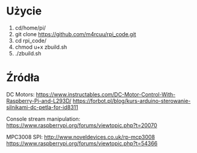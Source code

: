 # Użycie
1. cd/home/pi/
2. git clone https://github.com/m4rcuu/rpi_code.git
3. cd rpi_code/
4. chmod u+x zbuild.sh
5. ./zbuild.sh

# Źródła
DC Motors:
https://www.instructables.com/DC-Motor-Control-With-Raspberry-Pi-and-L293D/
https://forbot.pl/blog/kurs-arduino-sterowanie-silnikami-dc-petla-for-id8311

Console stream manipulation:
https://www.raspberrypi.org/forums/viewtopic.php?t=20070

MPC3008 SPI:
http://www.noveldevices.co.uk/rp-mcp3008
https://www.raspberrypi.org/forums/viewtopic.php?t=54366